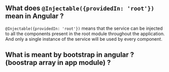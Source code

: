 ## What does `@Injectable({providedIn: 'root'})` mean in Angular ?

`@Injectable({providedIn: 'root'})` means that the service can be injected to all the components present in the root module throughout the application. And only a single instance of the service will be used by every component.


## What is meant by bootstrap in angular ? (boostrap array in app module) ?